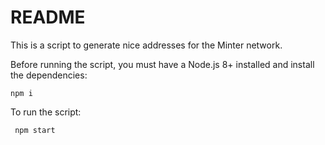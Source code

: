 # README
This is a script to generate nice addresses for the Minter network. 

Before running the script, you must have a Node.js 8+ installed and install the dependencies:
```
npm i
```

To run the script:
```
 npm start
```
